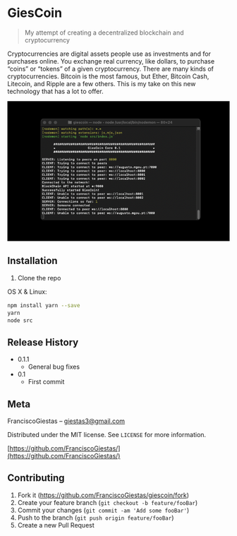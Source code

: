 # GiesCoin
> My attempt of creating a decentralized blockchain and cryptocurrency

Cryptocurrencies are digital assets people use as investments and for purchases online. You exchange real currency, like dollars, to purchase “coins” or “tokens” of a given cryptocurrency. There are many kinds of cryptocurrencies. Bitcoin is the most famous, but Ether, Bitcoin Cash, Litecoin, and Ripple are a few others. This is my take on this new technology that has a lot to offer.

![](header.png)

## Installation

1. Clone the repo

OS X & Linux:

```sh
npm install yarn --save
yarn
node src
```
<!--  
## Usage example

A few motivating and useful examples of how your product can be used. Spice this up with code blocks and potentially more screenshots.

_For more examples and usage, please refer to the [Wiki][wiki]._

## Development setup

Describe how to install all development dependencies and how to run an automated test-suite of some kind. Potentially do this for multiple platforms.

```sh
make install
npm test
```
-->
## Release History

* 0.1.1
    * General bug fixes
* 0.1
    * First commit

## Meta

FranciscoGiestas – giestas3@gmail.com

Distributed under the MIT license. See ``LICENSE`` for more information.

[https://github.com/FranciscoGiestas/](https://github.com/FranciscoGiestas/)

## Contributing

1. Fork it (<https://github.com/FranciscoGiestas/giescoin/fork>)
2. Create your feature branch (`git checkout -b feature/fooBar`)
3. Commit your changes (`git commit -am 'Add some fooBar'`)
4. Push to the branch (`git push origin feature/fooBar`)
5. Create a new Pull Request

<!-- Markdown link & img dfn's 
[npm-image]: https://img.shields.io/npm/v/datadog-metrics.svg?style=flat-square
[npm-url]: https://npmjs.org/package/datadog-metrics
[npm-downloads]: https://img.shields.io/npm/dm/datadog-metrics.svg?style=flat-square
[travis-image]: https://img.shields.io/travis/dbader/node-datadog-metrics/master.svg?style=flat-square
[travis-url]: https://travis-ci.org/dbader/node-datadog-metrics
[wiki]: https://github.com/yourname/yourproject/wiki-->
